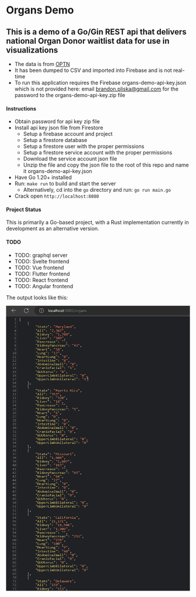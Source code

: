 # Organs Demo

## This is a demo of a Go/Gin REST api that delivers national Organ Donor waitlist data for use in visualizations
- The data is from [OPTN](https://optn.transplant.hrsa.gov/data/view-data-reports/national-data/)
- It has been dumped to CSV and imported into Firebase and is not real-time
- To run this application requires the Firebase organs-demo-api-key.json which is not provided here: email brandon.pliska@gmail.com for the password to the organs-demo-api-key.zip file

#### Instructions
- Obtain password for api key zip file
- Install api key json file from Firestore
    - Setup a firebase account and project
    - Setup a firestore database
    - Setup a firestore user with the proper permissions
    - Setup a firestore service account with the proper permissions
    - Download the service account json file
    - Unzip the file and copy the json file to the root of this repo and name it organs-demo-api-key.json
- Have Go 1.20+ installed
- Run: `make run` to build and start the server
  - Alternatively, cd into the `go` directory and run: `go run main.go`
- Crack open `http://localhost:8080`

#### Project Status
This is primarily a Go-based project, with a Rust implementation currently in development as an alternative version.

#### TODO
- TODO: graphql server
- TODO: Svelte frontend
- TODO: Vue frontend 
- TODO: Flutter frontend
- TODO: React frontend
- TODO: Angular frontend

The output looks like this: 

![](output.png)